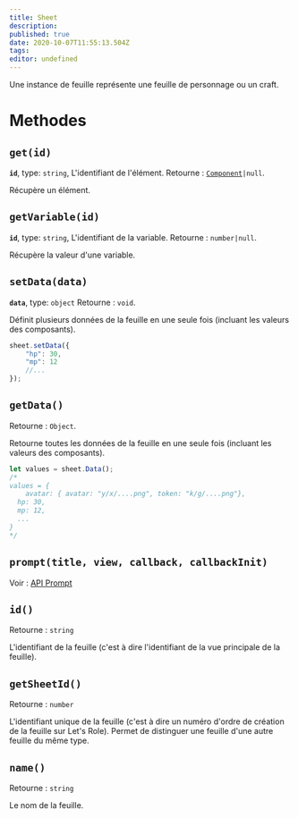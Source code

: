 ```yaml
---
title: Sheet
description: 
published: true
date: 2020-10-07T11:55:13.504Z
tags: 
editor: undefined
---
```


Une instance de feuille représente une feuille de personnage ou un craft.

# Methodes

## `get(id)`
**`id`**, type: `string`, L'identifiant de l'élément.
Retourne : [`Component`](/fr/system-builder/scripting/component)`|null`.

Récupère un élément.

## `getVariable(id)`
**`id`**, type: `string`, L'identifiant de la variable.
Retourne : `number|null`.

Récupère la valeur d'une variable.

## `setData(data)`
**`data`**, type: `object`
Retourne : `void`.

Définit plusieurs données de la feuille en une seule fois (incluant les valeurs des composants).
```javascript
sheet.setData({
    "hp": 30,
    "mp": 12
    //...
});
```

## `getData()`
Retourne : `Object`.

Retourne toutes les données de la feuille en une seule fois (incluant les valeurs des composants).
```javascript
let values = sheet.Data();
/* 
values = { 
	avatar: { avatar: "y/x/....png", token: "k/g/....png"},
  hp: 30,
  mp: 12,
  ...
}
*/
```

## `prompt(title, view, callback, callbackInit)`
Voir : [API Prompt](/fr/system-builder/scripting/prompt)

## `id()`
Retourne : `string`

L'identifiant de la feuille (c'est à dire l'identifiant de la vue principale de la feuille).

## `getSheetId()`
Retourne : `number`

L'identifiant unique de la feuille (c'est à dire un numéro d'ordre de création de la feuille sur Let's Role). Permet de distinguer une feuille d'une autre feuille du même type.

## `name()`
Retourne : `string`

Le nom de la feuille.